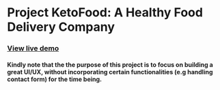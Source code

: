 # Project KetoFood: A Healthy Food Delivery Company


### [View live demo](https://adoring-gates-0dca68.netlify.com/#)

#### Kindly note that the the purpose of this project is to focus on building a great UI/UX, without incorporating certain functionalities (e.g handling contact form) for the time being.

